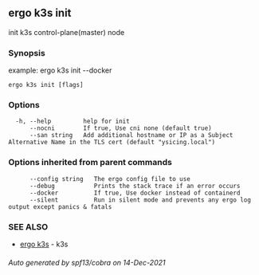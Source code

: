 ## ergo k3s init

init k3s control-plane(master) node

### Synopsis

example: ergo k3s init --docker

```
ergo k3s init [flags]
```

### Options

```
  -h, --help         help for init
      --nocni        If true, Use cni none (default true)
      --san string   Add additional hostname or IP as a Subject Alternative Name in the TLS cert (default "ysicing.local")
```

### Options inherited from parent commands

```
      --config string   The ergo config file to use
      --debug           Prints the stack trace if an error occurs
      --docker          If true, Use docker instead of containerd
      --silent          Run in silent mode and prevents any ergo log output except panics & fatals
```

### SEE ALSO

* [ergo k3s](ergo_k3s.md)	 - k3s

###### Auto generated by spf13/cobra on 14-Dec-2021
